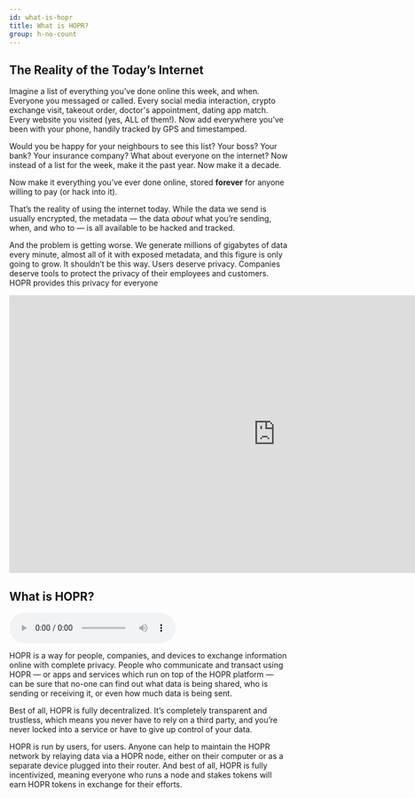```yaml
---
id: what-is-hopr
title: What is HOPR?
group: h-no-count
---
```


## The Reality of the Today’s Internet

Imagine a list of everything you’ve done online this week, and when. Everyone you messaged or called. Every social media interaction, crypto exchange visit, takeout order, doctor's appointment, dating app match. Every website you visited (yes, ALL of them!). Now add everywhere you’ve been with your phone, handily tracked by GPS and timestamped.

Would you be happy for your neighbours to see this list? Your boss? Your bank? Your insurance company? What about everyone on the internet? Now instead of a list for the week, make it the past year. Now make it a decade.

Now make it everything you’ve ever done online, stored **forever** for anyone willing to pay (or hack into it).

That’s the reality of using the internet today. While the data we send is usually encrypted, the metadata — the data _about_ what you’re sending, when, and who to — is all available to be hacked and tracked.

And the problem is getting worse. We generate millions of gigabytes of data every minute, almost all of it with exposed metadata, and this figure is only going to grow.
It shouldn’t be this way. Users deserve privacy. Companies deserve tools to protect the privacy of their employees and customers. HOPR provides this privacy for everyone

<iframe class="youtube-video" width="960" height="500" src="https://www.youtube.com/embed/2ftZdR09KbU" frameborder="0" allow="accelerometer; autoplay; encrypted-media; gyroscope; picture-in-picture; modestbranding; showinfo=0; fullscreen"></iframe>

## What is HOPR?

<audio controls>
  <source src="/audio/HOPR_pronounce.mp3" type="audio/mpeg"/>
  Your browser does not support the audio element.
</audio>

HOPR is a way for people, companies, and devices to exchange information online with complete privacy. People who communicate and transact using HOPR — or apps and services which run on top of the HOPR platform — can be sure that no-one can find out what data is being shared, who is sending or receiving it, or even how much data is being sent.

Best of all, HOPR is fully decentralized. It’s completely transparent and trustless, which means you never have to rely on a third party, and you’re never locked into a service or have to give up control of your data.

HOPR is run by users, for users. Anyone can help to maintain the HOPR network by relaying data via a HOPR node, either on their computer or as a separate device plugged into their router. And best of all, HOPR is fully incentivized, meaning everyone who runs a node and stakes tokens will earn HOPR tokens in exchange for their efforts.
